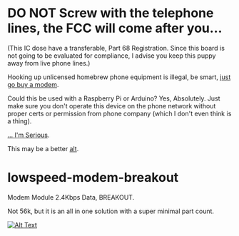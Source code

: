 


# DO NOT Screw with the telephone lines, the FCC will come after you...

(This IC dose have a transferable, Part 68 Registration. Since this board is not going to be evaluated for compliance, I advise you keep this puppy away from live phone lines.)

Hooking up unlicensed homebrew phone equipment is illegal, be smart, [just go buy a modem](https://www.newegg.com/p/2Z4-025W-02BE7).  

Could this be used with a Raspberry Pi or Arduino? Yes, Absolutely.  Just make sure you don't operate this device on the phone network without proper certs or permission from phone company (which I don't even think is a thing). 


[... I'm Serious](https://www.law.cornell.edu/uscode/text/47/227).


This may be a better [alt](https://www.tindie.com/products/theoldnet/rs232-serial-wifi-modem-for-vintage-computers-v3/).


# lowspeed-modem-breakout
Modem Module 2.4Kbps Data, BREAKOUT.

Not 56k, but it is an all in one solution with a super minimal part count.



[![Alt Text](https://i.imgur.com/OwGtfuF.giff)](http://www.youtube.com/watch?v=UlJku_CSyNg "1994: Today Show: What is the Internet, Anyway?")